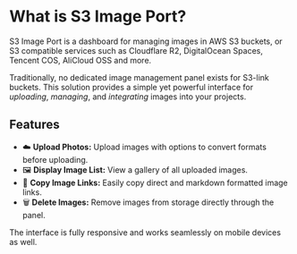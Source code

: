 # What is S3 Image Port?

S3 Image Port is a dashboard for managing images in AWS S3 buckets, or S3 compatible services such as Cloudflare R2, DigitalOcean Spaces, Tencent COS, AliCloud OSS and more.

Traditionally, no dedicated image management panel exists for S3-link buckets. This solution provides a simple yet powerful interface for _uploading_, _managing_, and _integrating_ images into your projects.

## Features

- :cloud: **Upload Photos:** Upload images with options to convert formats before uploading.
- :framed_picture: **Display Image List:** View a gallery of all uploaded images.
- :link: **Copy Image Links:** Easily copy direct and markdown formatted image links.
- :wastebasket: **Delete Images:** Remove images from storage directly through the panel.

The interface is fully responsive and works seamlessly on mobile devices as well.
